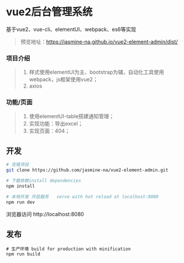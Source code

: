 
# vue2后台管理系统
基于vue2、vue-cli、elementUI、webpack、es6等实现
>预览地址：https://jasmine-na.github.io/vue2-element-admin/dist/
### **项目介绍**
>1. 样式使用elementUI为主、bootstrap为辅，自动化工具使用webpack，js框架使用vue2；
>2. axios
### **功能/页面**
>1. 使用elementUI-table搭建通知管理；
>2. 实现功能：导出excel；
>3. 实现页面：404；
## 开发

``` bash
# 克隆项目
git clone https://github.com/jasmine-na/vue2-element-admin.git

# 下载依赖install dependencies
npm install

# 本地开发 开启服务   serve with hot reload at localhost:8080
npm run dev
```
浏览器访问 http://localhost:8080
## 发布
```
# 生产环境 build for production with minification
npm run build
```
